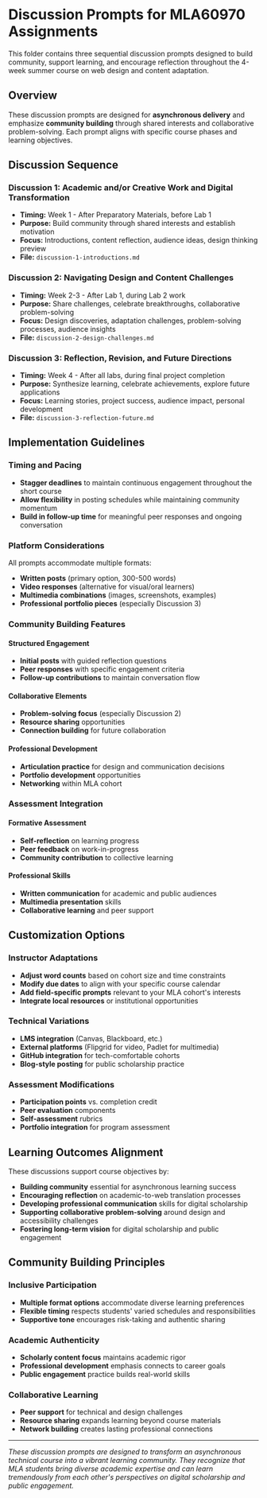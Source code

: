 # Discussion Prompts for MLA60970 Assignments

This folder contains three sequential discussion prompts designed to build community, support learning, and encourage reflection throughout the 4-week summer course on web design and content adaptation.

## Overview

These discussion prompts are designed for **asynchronous delivery** and emphasize **community building** through shared interests and collaborative problem-solving. Each prompt aligns with specific course phases and learning objectives.

## Discussion Sequence

### Discussion 1: Academic and/or Creative Work and Digital Transformation
- **Timing:** Week 1 - After Preparatory Materials, before Lab 1
- **Purpose:** Build community through shared interests and establish motivation
- **Focus:** Introductions, content reflection, audience ideas, design thinking preview
- **File:** `discussion-1-introductions.md`

### Discussion 2: Navigating Design and Content Challenges  
- **Timing:** Week 2-3 - After Lab 1, during Lab 2 work
- **Purpose:** Share challenges, celebrate breakthroughs, collaborative problem-solving
- **Focus:** Design discoveries, adaptation challenges, problem-solving processes, audience insights
- **File:** `discussion-2-design-challenges.md`

### Discussion 3: Reflection, Revision, and Future Directions
- **Timing:** Week 4 - After all labs, during final project completion
- **Purpose:** Synthesize learning, celebrate achievements, explore future applications
- **Focus:** Learning stories, project success, audience impact, personal development
- **File:** `discussion-3-reflection-future.md`

## Implementation Guidelines

### Timing and Pacing
- **Stagger deadlines** to maintain continuous engagement throughout the short course
- **Allow flexibility** in posting schedules while maintaining community momentum
- **Build in follow-up time** for meaningful peer responses and ongoing conversation

### Platform Considerations
All prompts accommodate multiple formats:
- **Written posts** (primary option, 300-500 words)
- **Video responses** (alternative for visual/oral learners)
- **Multimedia combinations** (images, screenshots, examples)
- **Professional portfolio pieces** (especially Discussion 3)

### Community Building Features

#### Structured Engagement
- **Initial posts** with guided reflection questions
- **Peer responses** with specific engagement criteria
- **Follow-up contributions** to maintain conversation flow

#### Collaborative Elements
- **Problem-solving focus** (especially Discussion 2)
- **Resource sharing** opportunities
- **Connection building** for future collaboration

#### Professional Development
- **Articulation practice** for design and communication decisions
- **Portfolio development** opportunities
- **Networking** within MLA cohort

### Assessment Integration

#### Formative Assessment
- **Self-reflection** on learning progress
- **Peer feedback** on work-in-progress
- **Community contribution** to collective learning

#### Professional Skills
- **Written communication** for academic and public audiences
- **Multimedia presentation** skills
- **Collaborative learning** and peer support

## Customization Options

### Instructor Adaptations
- **Adjust word counts** based on cohort size and time constraints
- **Modify due dates** to align with your specific course calendar
- **Add field-specific prompts** relevant to your MLA cohort's interests
- **Integrate local resources** or institutional opportunities

### Technical Variations
- **LMS integration** (Canvas, Blackboard, etc.)
- **External platforms** (Flipgrid for video, Padlet for multimedia)
- **GitHub integration** for tech-comfortable cohorts
- **Blog-style posting** for public scholarship practice

### Assessment Modifications
- **Participation points** vs. completion credit
- **Peer evaluation** components
- **Self-assessment** rubrics
- **Portfolio integration** for program assessment

## Learning Outcomes Alignment

These discussions support course objectives by:
- **Building community** essential for asynchronous learning success
- **Encouraging reflection** on academic-to-web translation processes
- **Developing professional communication** skills for digital scholarship
- **Supporting collaborative problem-solving** around design and accessibility challenges
- **Fostering long-term vision** for digital scholarship and public engagement

## Community Building Principles

### Inclusive Participation
- **Multiple format options** accommodate diverse learning preferences
- **Flexible timing** respects students' varied schedules and responsibilities
- **Supportive tone** encourages risk-taking and authentic sharing

### Academic Authenticity
- **Scholarly content focus** maintains academic rigor
- **Professional development** emphasis connects to career goals
- **Public engagement** practice builds real-world skills

### Collaborative Learning
- **Peer support** for technical and design challenges
- **Resource sharing** expands learning beyond course materials
- **Network building** creates lasting professional connections

---

*These discussion prompts are designed to transform an asynchronous technical course into a vibrant learning community. They recognize that MLA students bring diverse academic expertise and can learn tremendously from each other's perspectives on digital scholarship and public engagement.*
